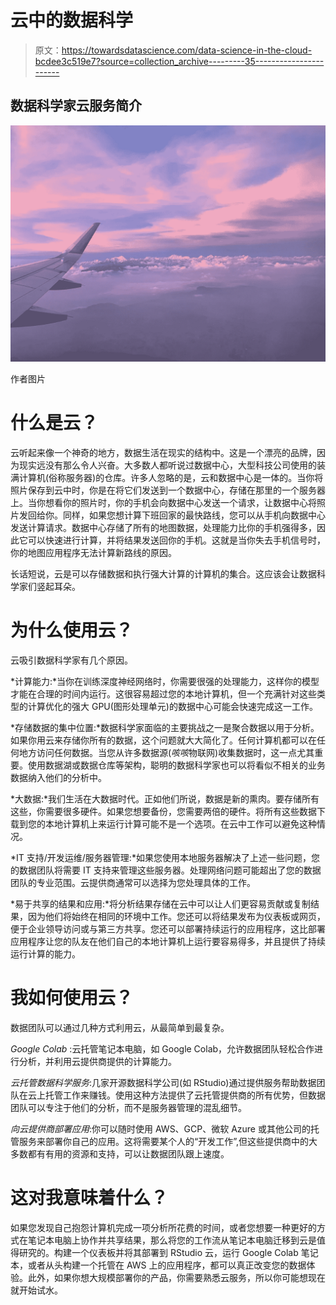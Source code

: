 # 云中的数据科学

> 原文：<https://towardsdatascience.com/data-science-in-the-cloud-bcdee3c519e7?source=collection_archive---------35----------------------->

## 数据科学家云服务简介

![](img/3f852ccafb38d532548f8b5b418c804a.png)

作者图片

# **什么是云？**

云听起来像一个神奇的地方，数据生活在现实的结构中。这是一个漂亮的品牌，因为现实远没有那么令人兴奋。大多数人都听说过数据中心，大型科技公司使用的装满计算机(俗称服务器)的仓库。许多人忽略的是，云和数据中心是一体的。当你将照片保存到云中时，你是在将它们发送到一个数据中心，存储在那里的一个服务器上。当你想看你的照片时，你的手机会向数据中心发送一个请求，让数据中心将照片发回给你。同样，如果您想计算下班回家的最快路线，您可以从手机向数据中心发送计算请求。数据中心存储了所有的地图数据，处理能力比你的手机强得多，因此它可以快速进行计算，并将结果发送回你的手机。这就是当你失去手机信号时，你的地图应用程序无法计算新路线的原因。

长话短说，云是可以存储数据和执行强大计算的计算机的集合。这应该会让数据科学家们竖起耳朵。

# **为什么使用云？**

云吸引数据科学家有几个原因。

*计算能力:*当你在训练深度神经网络时，你需要很强的处理能力，这样你的模型才能在合理的时间内运行。这很容易超过您的本地计算机，但一个充满针对这些类型的计算优化的强大 GPU(图形处理单元)的数据中心可能会快速完成这一工作。

*存储数据的集中位置:*数据科学家面临的主要挑战之一是聚合数据以用于分析。如果你用云来存储你所有的数据，这个问题就大大简化了。任何计算机都可以在任何地方访问任何数据。当您从许多数据源(*咳咳*物联网)收集数据时，这一点尤其重要。使用数据湖或数据仓库等架构，聪明的数据科学家也可以将看似不相关的业务数据纳入他们的分析中。

*大数据:*我们生活在大数据时代。正如他们所说，数据是新的熏肉。要存储所有这些，你需要很多硬件。如果您想要备份，您需要两倍的硬件。将所有这些数据下载到您的本地计算机上来运行计算可能不是一个选项。在云中工作可以避免这种情况。

*IT 支持/开发运维/服务器管理:*如果您使用本地服务器解决了上述一些问题，您的数据团队将需要 IT 支持来管理这些服务器。处理网络问题可能超出了您的数据团队的专业范围。云提供商通常可以选择为您处理具体的工作。

*易于共享的结果和应用:*将分析结果存储在云中可以让人们更容易贡献或复制结果，因为他们将始终在相同的环境中工作。您还可以将结果发布为仪表板或网页，便于企业领导访问或与第三方共享。您还可以部署持续运行的应用程序，这比部署应用程序让您的队友在他们自己的本地计算机上运行要容易得多，并且提供了持续运行计算的能力。

# **我如何使用云？**

数据团队可以通过几种方式利用云，从最简单到最复杂。

*Google Colab* :云托管笔记本电脑，如 Google Colab，允许数据团队轻松合作进行分析，并利用云提供商提供的计算能力。

*云托管数据科学服务*:几家开源数据科学公司(如 RStudio)通过提供服务帮助数据团队在云上托管工作来赚钱。使用这种方法提供了云托管提供商的所有优势，但数据团队可以专注于他们的分析，而不是服务器管理的混乱细节。

*向云提供商部署应用*:你可以随时使用 AWS、GCP、微软 Azure 或其他公司的托管服务来部署你自己的应用。这将需要某个人的“开发工作”,但这些提供商中的大多数都有有用的资源和支持，可以让数据团队跟上速度。

# **这对我意味着什么？**

如果您发现自己抱怨计算机完成一项分析所花费的时间，或者您想要一种更好的方式在笔记本电脑上协作并共享结果，那么将您的工作流从笔记本电脑迁移到云是值得研究的。构建一个仪表板并将其部署到 RStudio 云，运行 Google Colab 笔记本，或者从头构建一个托管在 AWS 上的应用程序，都可以真正改变您的数据体验。此外，如果你想大规模部署你的产品，你需要熟悉云服务，所以你可能想现在就开始试水。